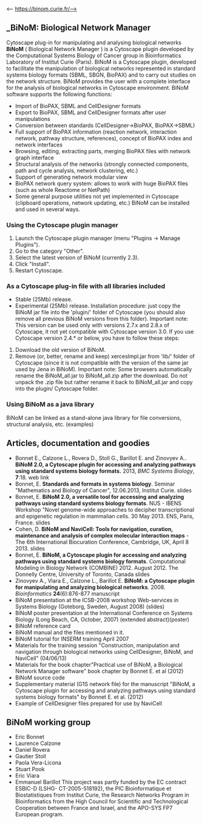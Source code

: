 <-- https://binom.curie.fr/-->

## _BiNoM: Biological Network Manager 
Cytoscape plug-in for manipulating and analysing biological networks
**BiNoM** ( Biological Network Manager ) is a Cytoscape plugin developed by the Computational Systems Biology of Cancer group in Bioinformatics Laboratory of Institut Curie (Paris). 
BiNoM is a Cytoscape plugin, developed to facilitate the manipulation of biological networks represented in standard systems biology formats (SBML, SBGN, BioPAX) and to carry out studies on the network structure. BiNoM provides the user with a complete interface for the analysis of biological networks in Cytoscape environment.
BiNoM software supports the following functions:
* Import of BioPAX, SBML and CellDesigner formats 
* Export to BioPAX, SBML and CellDesigner formats after user manipulations 
* Conversion between standards (CellDesigner->BioPAX, BioPAX->SBML) 
* Full support of BioPAX information (reaction network, interaction network, pathway structure, references), concept of BioPAX index and network interfaces 
* Browsing, editing, extracting parts, merging BioPAX files with network graph interface 
* Structural analysis of the networks (strongly connected components, path and cycle analysis, network clustering, etc.) 
* Support of generating network modular view 
* BioPAX network query system: allows to work with huge BioPAX files (such as whole Reactome or NetPath) 
* Some general purpose utilities not yet implemented in Cytoscape (clipboard operations, network updating, etc.) 
BiNoM can be installed and used in several ways.
### Using the Cytoscape plugin manager
1. Launch the Cytoscape plugin manager (menu "Plugins -> Manage Plugins"). 
2. Go to the category "Other". 
3. Select the latest version of BiNoM (currently 2.3). 
4. Click "Install". 
5. Restart Cytoscape. 
### As a Cytoscape plug-in file with all libraries included
* Stable (25Mb) release. 
* Experimental (25Mb) release. 
Installation procedure: just copy the BiNoM jar file into the 'plugin/' folder of Cytoscape (you should also remove all previous BiNoM versions from this folder).
Important note: This version can be used only with versions 2.7.x and 2.8.x of Cytoscape, it not yet compatible with Cytoscape version 3.0.
If you use Cytoscape version 2.4.* or below, you have to follow these steps:
1. Download the old version of BiNoM. 
2. Remove (or, better, rename and keep) xercesImpl.jar from 'lib/' folder of Cytoscape (since it is not compatible with the version of the same jar used by Jena in BiNoM). 
Important note: Some browsers automatically rename the BiNoM_all.jar to BiNoM_all.zip after the download. Do not unpack the .zip file but rather rename it back to BiNoM_all.jar and copy into the plugin/ Cytoscape folder.
### Using BiNoM as a java library
BiNoM can be linked as a stand-alone java library for file conversions, structural analysis, etc. (examples)
## Articles, documentation and goodies
* Bonnet E., Calzone L., Rovera D., Stoll G., Barillot E. and Zinovyev A.. **BiNoM 2.0, a Cytoscape plugin for accessing and analyzing pathways using standard systems biology formats.** 2013, _BMC Systems Biology_, **7**:18. web link
* Bonnet, E. **Standards and formats in systems biology**. Seminar "Mathematics and Biology of Cancer", 12.06.2013, Institut Curie. slides
* Bonnet, E. **BiNoM 2.0, a versatile tool for accessing and analyzing pathways using standard systems biology formats**. NUS - IBENS Workshop "Novel genome-wide approaches to decipher transcriptional and epigenetic regulation in mammalian cells. 30 May 2013. ENS, Paris, France. slides
* Cohen, D. **BiNoM and NaviCell: Tools for navigation, curation, maintenance and analysis of complex molecular interaction maps** \- The 6th International Biocuration Conference, Cambridge, UK, April 8 2013. slides
* Bonnet, E. **BiNoM, a Cytoscape plugin for accessing and analyzing pathways using standard systems biology formats**. Computational Modeling in Biology Network (COMBINE) 2012. August 2012. The Donnelly Centre, University of Toronto, Canada slides
* Zinovyev A., Viara E., Calzone L., Barillot E. **BiNoM: a Cytoscape plugin for manipulating and analyzing biological networks**. 2008. _Bioinformatics_ **24**(6):876-877 manuscript
* BiNoM presentation at the ICSB-2008 workshop Web-services in Systems Biology (Goteborg, Sweden, August 2008) (slides)
* BiNoM poster presentation at the International Conference on Systems Biology (Long Beach, CA, October, 2007) (extended abstract)(poster)
* BiNoM reference card
* BiNoM manual and the files mentioned in it. 
* BiNoM tutorial for INSERM training April 2007
* Materials for the training session "Construction, manipulation and navigation through biological networks using CellDesigner, BiNoM, and NaviCell" (04/06/13)
* Materials for the book chapter"Practical use of BiNoM, a Biological Network Manager software" book chapter by Bonnet E. et al (2012)
* BiNoM source code
* Supplementary material (G1S network file) for the manuscript "BiNoM, a Cytoscape plugin for accessing and analyzing pathways using standard systems biology formats" by Bonnet E. et al. (2012)
* Example of CellDesigner files prepared for use by NaviCell
## BiNoM working group
* Eric Bonnet 
* Laurence Calzone 
* Daniel Rovera 
* Gautier Stoll 
* Paola Vera-Licona 
* Stuart Pook 
* Eric Viara 
* Emmanuel Barillot 
This project was partly funded by the EC contract ESBIC-D (LSHG- CT-2005-518192), the PIC Bioinformatique et Biostatistiques from Institut Curie, the Research Networks Program in Bioinformatics from the High Council for Scientific and Technological Cooperation between France and Israel, and the APO-SYS FP7 European program.